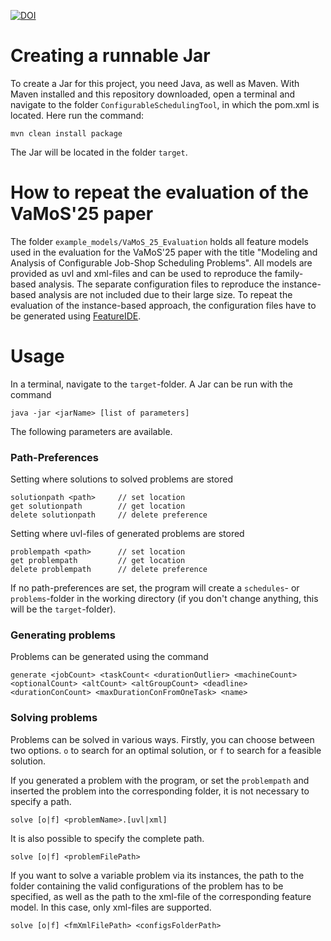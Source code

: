 
[![DOI](https://zenodo.org/badge/DOI/10.5281/zenodo.14677465.svg)](https://doi.org/10.5281/zenodo.14677465)

# Creating a runnable Jar
To create a Jar for this project, you need Java, as well as Maven.
With Maven installed and this repository downloaded, open a terminal and navigate to the folder `ConfigurableSchedulingTool`, in which the pom.xml is located.
Here run the command:
```
mvn clean install package
```
The Jar will be located in the folder `target`.

# How to repeat the evaluation of the VaMoS'25 paper

The folder `example_models/VaMoS_25_Evaluation` holds all feature models used in the evaluation for the VaMoS'25 paper with the title "Modeling and Analysis of Configurable Job-Shop Scheduling Problems". All models are provided as uvl and xml-files and can be used to reproduce the family-based analysis. The separate configuration files to reproduce the instance-based analysis are not included due to their large size. To repeat the evaluation of the instance-based approach, the configuration files have to be generated using [FeatureIDE](https://featureide.github.io/).

# Usage
In a terminal, navigate to the `target`-folder. A Jar can be run with the command
```
java -jar <jarName> [list of parameters]
```
The following parameters are available.

### Path-Preferences
Setting where solutions to solved problems are stored
```
solutionpath <path>     // set location
get solutionpath        // get location
delete solutionpath     // delete preference
```
Setting where uvl-files of generated problems are stored
``` 
problempath <path>      // set location
get problempath         // get location
delete problempath      // delete preference
```
If no path-preferences are set, the program will create a `schedules`- or `problems`-folder in the working directory (if you don't change anything, this will be the `target`-folder).  

### Generating problems
Problems can be generated using the command
``` 
generate <jobCount> <taskCount< <durationOutlier> <machineCount> <optionalCount> <altCount> <altGroupCount> <deadline> <durationConCount> <maxDurationConFromOneTask> <name>
```

### Solving problems
Problems can be solved in various ways. Firstly, you can choose between two options. `o` to search for an optimal solution, or `f` to search for a feasible solution.


If you generated a problem with the program, or set the `problempath` and inserted the problem into the corresponding folder, it is not necessary to specify a path.
```
solve [o|f] <problemName>.[uvl|xml]
```
It is also possible to specify the complete path.
``` 
solve [o|f] <problemFilePath>
```
If you want to solve a variable problem via its instances, the path to the folder containing the valid configurations of the problem has to be specified, as well as the path to the xml-file of the corresponding feature model. In this case, only xml-files are supported.
```
solve [o|f] <fmXmlFilePath> <configsFolderPath>
```